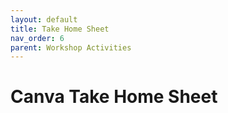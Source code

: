 ```yaml
---
layout: default
title: Take Home Sheet
nav_order: 6
parent: Workshop Activities
---
```

# Canva Take Home Sheet
